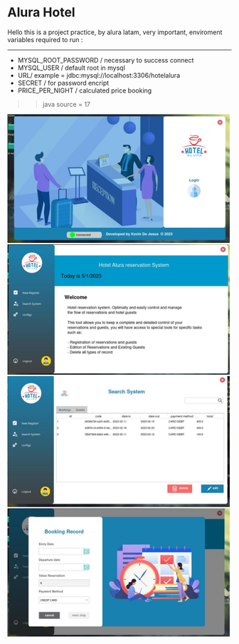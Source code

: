 # Alura Hotel

Hello this is a project practice, by alura latam,
very important, enviroment variables required to run :

---

- MYSQL_ROOT_PASSWORD / necessary to success connect
- MYSQL_USER / default root in mysql
- URL/ example = jdbc:mysql://localhost:3306/hotelalura
- SECRET / for password encript
- PRICE_PER_NIGHT / calculated price booking

>> java source = 17
>>

<img src="captures/hotel_alura_capture1.jpg" alt="drawing" width="500"/>

<img src="captures/hotel_alura_capture2.jpg" width="500" />

<img src="captures/hotel_alura_capture3.jpg" width="500"  />

<img  src="captures/hotel_alura_capture4.jpg" width="500" />